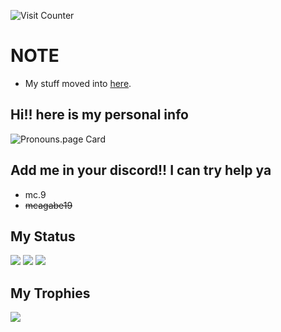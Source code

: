 ![Visit Counter](https://count.getloli.com/get/@mcagabe19.github.readme?theme=rule34)

# NOTE
* My stuff moved into [here](https://github.com/orgs/mcagabe19-stuff/repositories).

## Hi!! here is my personal info
![Pronouns.page Card](https://pronouns-page.s3.eu-west-1.amazonaws.com/card/en/mcagabe19-01HVMGYWZ4ZEF48XHQBM221SS6-dark.png)

## Add me in your discord!! I can try help ya
* mc.9
* ~~mcagabe19~~

## My Status
![](https://github-readme-stats.vercel.app/api?username=mcagabe19&show_icons=true&theme=synthwave)
![](https://github-readme-streak-stats.herokuapp.com/?user=mcagabe19&theme=synthwave&hide_border=false)
![](https://github-readme-stats.vercel.app/api/top-langs/?username=mcagabe19&layout=compact&show_icons=true&theme=synthwave)

## My Trophies
![](https://github-profile-trophy.vercel.app/?username=mcagabe19&theme=dracula&no-frame=false&no-bg=true&margin-w=4)

